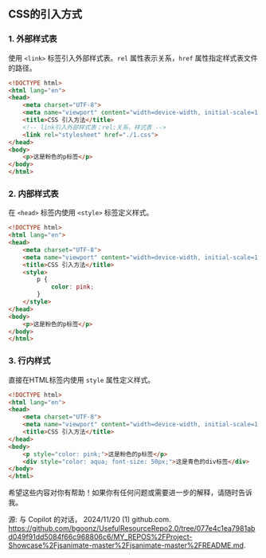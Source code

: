 ## CSS的引入方式

### 1. 外部样式表

使用 `<link>` 标签引入外部样式表。`rel` 属性表示关系，`href` 属性指定样式表文件的路径。

```html
<!DOCTYPE html>
<html lang="en">
<head>
    <meta charset="UTF-8">
    <meta name="viewport" content="width=device-width, initial-scale=1.0">
    <title>CSS 引入方法</title>
    <!-- link引入外部样式表；rel:关系，样式表 -->
    <link rel="stylesheet" href="./1.css">
</head>
<body>
    <p>这是粉色的p标签</p>
</body>
</html>
```

### 2. 内部样式表

在 `<head>` 标签内使用 `<style>` 标签定义样式。

```html
<!DOCTYPE html>
<html lang="en">
<head>
    <meta charset="UTF-8">
    <meta name="viewport" content="width=device-width, initial-scale=1.0">
    <title>CSS 引入方法</title>
    <style>
        p {
            color: pink;
        }
    </style>
</head>
<body>
    <p>这是粉色的p标签</p>
</body>
</html>
```

### 3. 行内样式

直接在HTML标签内使用 `style` 属性定义样式。

```html
<!DOCTYPE html>
<html lang="en">
<head>
    <meta charset="UTF-8">
    <meta name="viewport" content="width=device-width, initial-scale=1.0">
    <title>CSS 引入方法</title>
</head>
<body>
    <p style="color: pink;">这是粉色的p标签</p>
    <div style="color: aqua; font-size: 50px;">这是青色的div标签</div>
</body>
</html>
```

希望这些内容对你有帮助！如果你有任何问题或需要进一步的解释，请随时告诉我。

源: 与 Copilot 的对话， 2024/11/20
(1) github.com. https://github.com/bgoonz/UsefulResourceRepo2.0/tree/077e4c1ea7981abd049f91dd5084f66c968806c6/MY_REPOS%2FProject-Showcase%2Fjsanimate-master%2Fjsanimate-master%2FREADME.md.